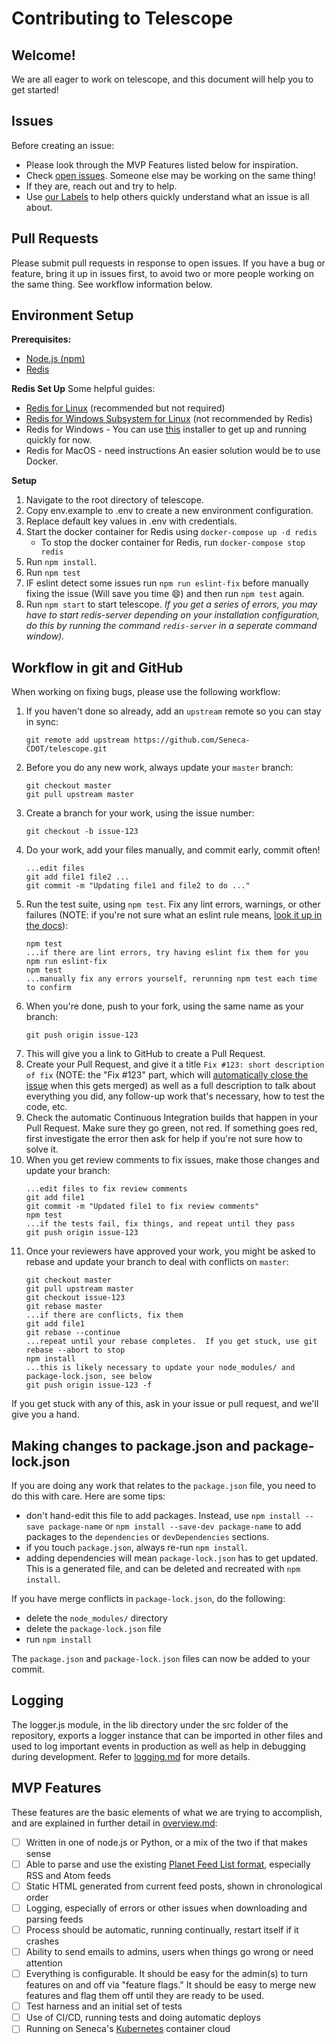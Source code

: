 # Contributing to Telescope

## Welcome!

We are all eager to work on telescope, and this document will help you to get started!

## Issues

Before creating an issue:
* Please look through the MVP Features listed below for inspiration.
* Check [open issues](https://github.com/Seneca-CDOT/telescope/issues). Someone else may be working on the same thing!
* If they are, reach out and try to help.
* Use [our Labels](https://github.com/Seneca-CDOT/telescope/labels) to help others quickly understand what an issue is all about.

## Pull Requests
Please submit pull requests in response to open issues. If you have a bug or feature, bring it up in issues first, to avoid two or more people working on the same thing.  See workflow information below.

## Environment Setup

**Prerequisites:**

- [Node.js (npm)](https://nodejs.org/en/download/)
- [Redis](https://redis.io/download)

**Redis Set Up**
Some helpful guides:

- [Redis for Linux](https://redis.io/download#installation) (recommended but not required)
- [Redis for Windows Subsystem for Linux](https://anggo.ro/note/installing-redis-in-ubuntu-wsl/) (not recommended by Redis)
- Redis for Windows - You can use [this](https://github.com/tporadowski/redis/releases) installer to get up and running quickly for now.
- Redis for MacOS - need instructions
  An easier solution would be to use Docker.

**Setup**

1. Navigate to the root directory of telescope.
1. Copy env.example to .env to create a new environment configuration.
1. Replace default key values in .env with credentials.
1. Start the docker container for Redis using `docker-compose up -d redis`
   - To stop the docker container for Redis, run `docker-compose stop redis`
1. Run `npm install`.
1. Run `npm test`
1. IF eslint detect some issues run `npm run eslint-fix` before manually fixing the issue (Will save you time :smile:) and then run `npm test` again.
1. Run `npm start` to start telescope.
   _If you get a series of errors, you may have to start redis-server depending on your installation configuration, do this by running the command `redis-server` in a seperate command window)._

## Workflow in git and GitHub
When working on fixing bugs, please use the following workflow:

1. If you haven't done so already, add an `upstream` remote so you can stay in sync:
    ```
    git remote add upstream https://github.com/Seneca-CDOT/telescope.git
    ```
1. Before you do any new work, always update your `master` branch:
    ```
    git checkout master
    git pull upstream master
    ```
1. Create a branch for your work, using the issue number:
    ```
    git checkout -b issue-123
    ```
1. Do your work, add your files manually, and commit early, commit often!
   ```
   ...edit files
   git add file1 file2 ...
   git commit -m "Updating file1 and file2 to do ..."
   ```
1. Run the test suite, using `npm test`.  Fix any lint errors, warnings, or other failures (NOTE: if you're not sure what an eslint rule means, [look it up in the docs](https://eslint.org/docs/rules/)):
   ```
   npm test
   ...if there are lint errors, try having eslint fix them for you
   npm run eslint-fix
   npm test
   ...manually fix any errors yourself, rerunning npm test each time to confirm
   ```
1. When you're done, push to your fork, using the same name as your branch:
   ```
   git push origin issue-123
   ```
1. This will give you a link to GitHub to create a Pull Request.
1. Create your Pull Request, and give it a title `Fix #123: short description of fix` (NOTE: the "Fix #123" part, which will [automatically close the issue](https://help.github.com/en/github/managing-your-work-on-github/closing-issues-using-keywords) when this gets merged) as well as a full description to talk about everything you did, any follow-up work that's necessary, how to test the code, etc.
1. Check the automatic Continuous Integration builds that happen in your Pull Request.  Make sure they go green, not red.  If something goes red, first investigate the error then ask for help if you're not sure how to solve it.
1. When you get review comments to fix issues, make those changes and update your branch:
    ```
    ...edit files to fix review comments
    git add file1
    git commit -m "Updated file1 to fix review comments"
    npm test
    ...if the tests fail, fix things, and repeat until they pass
    git push origin issue-123
    ```
1. Once your reviewers have approved your work, you might be asked to rebase and update your branch to deal with conflicts on `master`:
    ```
    git checkout master
    git pull upstream master
    git checkout issue-123
    git rebase master
    ...if there are conflicts, fix them
    git add file1
    git rebase --continue
    ...repeat until your rebase completes.  If you get stuck, use git rebase --abort to stop
    npm install
    ...this is likely necessary to update your node_modules/ and package-lock.json, see below
    git push origin issue-123 -f
    ```

If you get stuck with any of this, ask in your issue or pull request, and we'll give you a hand.

## Making changes to package.json and package-lock.json
If you are doing any work that relates to the `package.json` file, you need to do this with care.  Here are some tips:

- don't hand-edit this file to add packages.  Instead, use `npm install --save package-name` or `npm install --save-dev package-name` to add packages to the `dependencies` or `devDependencies` sections.
- if you touch `package.json`, always re-run `npm install`.
- adding dependencies will mean `package-lock.json` has to get updated.  This is a generated file, and can be deleted and recreated with `npm install`.

If you have merge conflicts in `package-lock.json`, do the following:

- delete the `node_modules/` directory
- delete the `package-lock.json` file
- run `npm install`

The `package.json` and `package-lock.json` files can now be added to your commit.

## Logging

The logger.js module, in the lib directory under the src folder of the repository, exports a logger instance that can be imported in other files and used to log important events in production as well as help in debugging during development. Refer to [logging.md](logging.md) for more details.

## MVP Features

These features are the basic elements of what we are trying to accomplish, and are explained in further detail in [overview.md](https://github.com/Seneca-CDOT/telescope/blob/master/docs/overview.md#mvp-features):

- [ ] Written in one of node.js or Python, or a mix of the two if that makes sense
- [ ] Able to parse and use the existing [Planet Feed List format](https://wiki.cdot.senecacollege.ca/wiki/Planet_CDOT_Feed_List), especially RSS and Atom feeds
- [ ] Static HTML generated from current feed posts, shown in chronological order
- [ ] Logging, especially of errors or other issues when downloading and parsing feeds
- [ ] Process should be automatic, running continually, restart itself if it crashes
- [ ] Ability to send emails to admins, users when things go wrong or need attention
- [ ] Everything is configurable. It should be easy for the admin(s) to turn features on and off via "feature flags." It should be easy to merge new features and flag them off until they are ready to be used.
- [ ] Test harness and an initial set of tests
- [ ] Use of CI/CD, running tests and doing automatic deploys
- [ ] Running on Seneca's [Kubernetes](https://kubernetes.io/) container cloud

